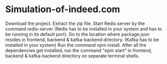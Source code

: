 # Simulation-of-indeed.com
Download the project.
Extract the zip file.
Start Redis server by the command redis-server (Redis has to be installed in your system and has to be running in its default port).
Go to the location where package.json resides in frontend, backend & kafka-backend directory. (Kafka has to be installed in your system)
Run the command npm install.
After all the dependencies get installed, run the command "npm start" in frontend, backend & kafka-backend directory on separate terminal shells.
